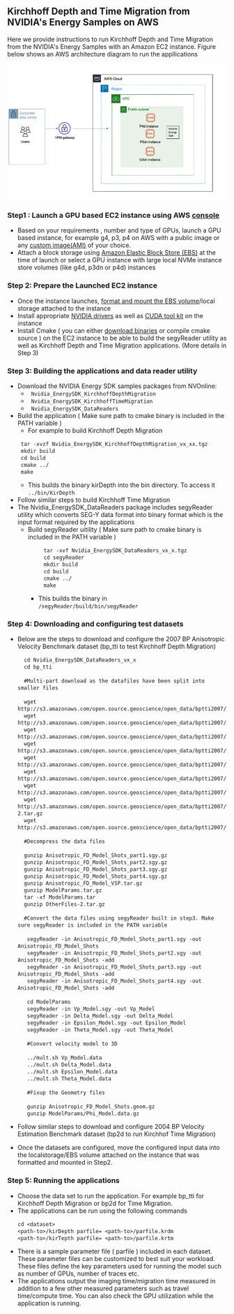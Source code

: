 ## Kirchhoff Depth and Time Migration from NVIDIA's Energy Samples on AWS

Here we provide instructions to run Kirchhoff Depth and Time Migration from the NVIDIA's Energy Samples with  an Amazon EC2 instance.
Figure below shows an AWS architecture diagram to run the appllications 

![AWS Architecture](images/Arch.png)

### Step1 :  Launch a GPU based EC2 instance using AWS [console](https://docs.aws.amazon.com/AWSEC2/latest/UserGuide/EC2_GetStarted.html#ec2-launch-instance) 

* Based on your requirements , number and type of GPUs, launch a GPU based instance, for example g4, p3, p4 on AWS with a public image or any [custom image(AMI)](https://aws.amazon.com/premiumsupport/knowledge-center/launch-instance-custom-ami/) of your choice. 
* Attach a block storage using [Amazon Elastic Block Store (EBS)](https://docs.aws.amazon.com/AWSEC2/latest/UserGuide/ebs-volume-types.html) at the time of launch or select a GPU instance with large local NVMe instance store volumes (like g4d, p3dn or p4d) instances


### Step 2:  Prepare the Launched EC2 instance 


* Once the instance launches, [format and mount the EBS volume](https://docs.aws.amazon.com/AWSEC2/latest/UserGuide/ebs-using-volumes.html)/local storage attached to the instance
* Install appropriate [NVIDIA drivers](https://www.nvidia.com/Download/index.aspx?lang=en-us) as well as [CUDA tool kit](https://developer.nvidia.com/cuda-downloads) on the instance
* Install Cmake ( you can either [download binaries](https://cmake.org/download/) or compile cmake source ) on the EC2 instance to be able to build the segyReader utility as well as Kirchhoff Depth and Time Migration applications. (More details in Step 3)


### Step 3:  Building the applications and data reader utility

* Download the NVIDIA Energy SDK samples packages from NVOnline: 
    * <code> Nvidia_EnergySDK_KirchhoffDepthMigration </code>
    * <code> Nvidia_EnergySDK_KirchhoffTimeMigration </code>
    * <code> Nvidia_EnergySDK_DataReaders </code>
* Build the application ( Make sure path to  cmake binary is included in the PATH variable )
    * For example to build Kirchhoff Depth Migration
     ```
      tar -xvzf Nvidia_EnergySDK_KirchhoffDepthMigration_vx_xx.tgz
      mkdir build
      cd build
      cmake ../
      make
     ``` 
    *  This builds the binary kirDepth into the bin directory. To access it <code> ../bin/KirDepth </code>
* Follow similar steps to build Kirchhoff Time Migration
* The  Nvidia_EnergySDK_DataReaders package includes segyReader utility which converts SEG-Y data format into binary format which is the input format required by the applications
    * Build segyReader uitility ( Make sure path to  cmake binary is included in the PATH variable )
       ```
            tar -xvf Nvidia_EnergySDK_DataReaders_vx_x.tgz
            cd segyReader
            mkdir build
            cd build
            cmake ../
            make 
       ```
        * This builds the binary in <code > <path-to>/segyReader/build/bin/segyReader </code>


### Step 4:  Downloading and configuring test datasets 

* Below are the steps to download and configure the  2007 BP Anisotropic Velocity Benchmark dataset (bp_tti to test Kirchhoff Depth Migration)
    
        cd Nvidia_EnergySDK_DataReaders_vx_x
        cd bp_tti
        
        #Multi-part download as the datafiles have been split into smaller files 
        
        wget http://s3.amazonaws.com/open.source.geoscience/open_data/bptti2007/Anisotropic_FD_Model_Shots_part1.sgy.gz 
        wget http://s3.amazonaws.com/open.source.geoscience/open_data/bptti2007/Anisotropic_FD_Model_Shots_part2.sgy.gz
        wget http://s3.amazonaws.com/open.source.geoscience/open_data/bptti2007/Anisotropic_FD_Model_Shots_part3.sgy.gz
        wget http://s3.amazonaws.com/open.source.geoscience/open_data/bptti2007/Anisotropic_FD_Model_Shots_part4.sgy.gz
        wget http://s3.amazonaws.com/open.source.geoscience/open_data/bptti2007/Anisotropic_FD_Model_VSP.tar.gz
        wget http://s3.amazonaws.com/open.source.geoscience/open_data/bptti2007/DatasetInformation_And_Disclaimer.txt
        wget http://s3.amazonaws.com/open.source.geoscience/open_data/bptti2007/ModelParams.tar.gz
        wget http://s3.amazonaws.com/open.source.geoscience/open_data/bptti2007/OtherFiles-2.tar.gz
        wget http://s3.amazonaws.com/open.source.geoscience/open_data/bptti2007/README_Modification.txt
        
        #Decompress the data files
        
        gunzip Anisotropic_FD_Model_Shots_part1.sgy.gz
        gunzip Anisotropic_FD_Model_Shots_part2.sgy.gz
        gunzip Anisotropic_FD_Model_Shots_part3.sgy.gz
        gunzip Anisotropic_FD_Model_Shots_part4.sgy.gz
        gunzip Anisotropic_FD_Model_VSP.tar.gz
        gunzip ModelParams.tar.gz
        tar -xf ModelParams.tar
        gunzip OtherFiles-2.tar.gz
        
        #Convert the data files using segyReader built in step3. Make sure segyReader is included in the PATH variable

         segyReader -in Anisotropic_FD_Model_Shots_part1.sgy -out Anisotropic_FD_Model_Shots
         segyReader -in Anisotropic_FD_Model_Shots_part2.sgy -out Anisotropic_FD_Model_Shots -add
         segyReader -in Anisotropic_FD_Model_Shots_part3.sgy -out Anisotropic_FD_Model_Shots -add
         segyReader -in Anisotropic_FD_Model_Shots_part4.sgy -out Anisotropic_FD_Model_Shots -add

         cd ModelParams
         segyReader -in Vp_Model.sgy -out Vp_Model
         segyReader -in Delta_Model.sgy -out Delta_Model
         segyReader -in Epsilon_Model.sgy -out Epsilon_Model
         segyReader -in Theta_Model.sgy -out Theta_Model

         #Convert velocity model to 3D

         ../mult.sh Vp_Model.data
         ../mult.sh Delta_Model.data
         ../mult.sh Epsilon_Model.data
         ../mult.sh Theta_Model.data

         #Fixup the Geometry files

         gunzip Anisotropic_FD_Model_Shots.geom.gz
         gunzip ModelParams/Phi_Model.data.gz


* Follow similar steps to download and configure 2004 BP Velocity Estimation Benchmark dataset (bp2d to run Kirchhof Time Migration)
* Once the datasets are configured, move the configured input data into the localstorage/EBS volume attached on the instance that was formatted and mounted in Step2. 


### Step 5:  Running the applications 


* Choose the data set to run the application. For example bp_tti for Kirchhoff Depth Migration or bp2d for Time Migration.
* The applications can be run using the following commands
    ```
    cd <dataset>
    <path-to>/kirDepth parfile= <path-to>/parfile.krdm
    <path-to>/kirTepth parfile= <path-to>/parfile.krtm
   
* There is a sample parameter file ( parfile ) included in each dataset. These parameter files can be customized to best suit your workload. These files define the key parameters used for running the model such as number of GPUs, number of traces etc. 
* The applications output the imaging time/migration time measured in addition to a few other measured parameters such as travel time/compute time. You can also check the GPU utilization while the application is running.


